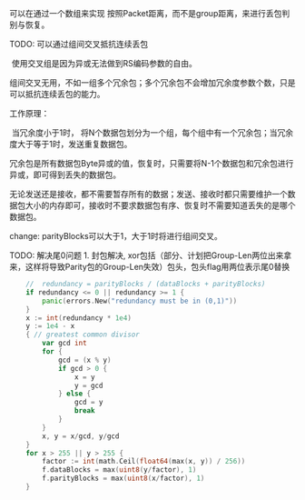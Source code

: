 
可以在通过一个数组来实现
	按照Packet距离，而不是group距离，来进行丢包判别与恢复。




































































TODO: 可以通过组间交叉抵抗连续丢包

​	使用交叉组是因为异或无法做到RS编码参数的自由。

​	组间交叉无用，不如一组多个冗余包；多个冗余包不会增加冗余度参数个数，只是可以抵抗连续丢包的能力。



工作原理：

​	当冗余度小于1时，	将N个数据包划分为一个组，每个组中有一个冗余包；当冗余度大于等于1时，发送重复数据包。

​	冗余包是所有数据包Byte异或的值，恢复时，只需要将N-1个数据包和冗余包进行异或，即可得到丢失的数据包。

​	无论发送还是接收，都不需要暂存所有的数据；发送、接收时都只需要维护一个数据包大小的内存即可，接收时不要求数据包有序、恢复时不需要知道丢失的是哪个数据包。







change: 
	parityBlocks可以大于1，大于1时将进行组间交叉。


TODO: 解决尾0问题
		1. 封包解决, xor包括（部分、计划把Group-Len两位出来拿来，这样将导致Parity包的Group-Len失效）包头，包头flag用两位表示尾0替换


```go
	//	redundancy = parityBlocks / (dataBlocks + parityBlocks)
	if redundancy <= 0 || redundancy >= 1 {
		panic(errors.New("redundancy must be in (0,1)"))
	}
	x := int(redundancy * 1e4)
	y := 1e4 - x
	{ // greatest common divisor
		var gcd int
		for {
			gcd = (x % y)
			if gcd > 0 {
				x = y
				y = gcd
			} else {
				gcd = y
				break
			}
		}
		x, y = x/gcd, y/gcd
	}
	for x > 255 || y > 255 {
		factor := int(math.Ceil(float64(max(x, y)) / 256))
		f.dataBlocks = max(uint8(y/factor), 1)
		f.parityBlocks = max(uint8(x/factor), 1)
	}
```